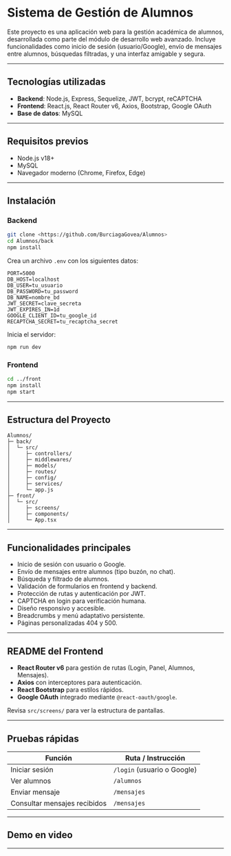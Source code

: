# Sistema de Gestión de Alumnos

Este proyecto es una aplicación web para la gestión académica de alumnos, desarrollada como parte del módulo de desarrollo web avanzado. Incluye funcionalidades como inicio de sesión (usuario/Google), envío de mensajes entre alumnos, búsquedas filtradas, y una interfaz amigable y segura.

---

## Tecnologías utilizadas

- **Backend**: Node.js, Express, Sequelize, JWT, bcrypt, reCAPTCHA
- **Frontend**: React.js, React Router v6, Axios, Bootstrap, Google OAuth
- **Base de datos**: MySQL

---

## Requisitos previos

- Node.js v18+
- MySQL
- Navegador moderno (Chrome, Firefox, Edge)

---

## Instalación

### Backend

```bash
git clone <https://github.com/BurciagaGovea/Alumnos>
cd Alumnos/back
npm install
```

Crea un archivo `.env` con los siguientes datos:

```env
PORT=5000
DB_HOST=localhost
DB_USER=tu_usuario
DB_PASSWORD=tu_password
DB_NAME=nombre_bd
JWT_SECRET=clave_secreta
JWT_EXPIRES_IN=1d
GOOGLE_CLIENT_ID=tu_google_id
RECAPTCHA_SECRET=tu_recaptcha_secret
```

Inicia el servidor:

```bash
npm run dev
```

### Frontend

```bash
cd ../front
npm install
npm start
```

---

## Estructura del Proyecto

```
Alumnos/
├─ back/
│  └─ src/
│     ├─ controllers/
│     ├─ middlewares/
│     ├─ models/
│     ├─ routes/
│     ├─ config/
│     ├─ services/
│     └─ app.js
├─ front/
│  └─ src/
│     ├─ screens/
│     ├─ components/
│     └─ App.tsx
```

---

## Funcionalidades principales

- Inicio de sesión con usuario o Google.
- Envío de mensajes entre alumnos (tipo buzón, no chat).
- Búsqueda y filtrado de alumnos.
- Validación de formularios en frontend y backend.
- Protección de rutas y autenticación por JWT.
- CAPTCHA en login para verificación humana.
- Diseño responsivo y accesible.
- Breadcrumbs y menú adaptativo persistente.
- Páginas personalizadas 404 y 500.

---

## README del Frontend

- **React Router v6** para gestión de rutas (Login, Panel, Alumnos, Mensajes).
- **Axios** con interceptores para autenticación.
- **React Bootstrap** para estilos rápidos.
- **Google OAuth** integrado mediante `@react-oauth/google`.

Revisa `src/screens/` para ver la estructura de pantallas.

---

## Pruebas rápidas

| Función                     | Ruta / Instrucción                       |
|----------------------------|------------------------------------------|
| Iniciar sesión              | `/login` (usuario o Google)             |
| Ver alumnos                 | `/alumnos`                              |
| Enviar mensaje              | `/mensajes`                             |
| Consultar mensajes recibidos| `/mensajes`                             |

---

## Demo en video

> 

---
